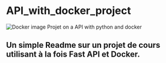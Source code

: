 # API_with_docker_project
![Docker image](https://www.google.com/imgres?imgurl=https%3A%2F%2Fimg2.freepng.fr%2F20180604%2Fhyj%2Fkisspng-docker-yaml-github-repository-compos-5b14dcb9392900.5680028715280938812341.jpg&imgrefurl=https%3A%2F%2Fwww.freepng.fr%2Fpng-0bgma4%2F&tbnid=QWwKCefw29F2RM&vet=12ahUKEwjsjviq7cPuAhUIihoKHU7QBt8QMygBegUIARC0AQ..i&docid=uIN_zuAmuRifcM&w=900&h=820&q=docker%20image%20png&ved=2ahUKEwjsjviq7cPuAhUIihoKHU7QBt8QMygBegUIARC0AQ)
Projet on a API with python and docker

## Un simple Readme sur un projet de cours utilisant à la fois Fast API et Docker.

